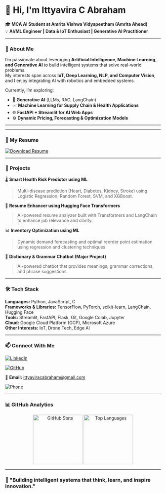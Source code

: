 # 👋 Hi, I'm Ittyavira C Abraham  

🎓 **MCA AI Student at Amrita Vishwa Vidyapeetham (Amrita Ahead)**  
💡 **AI/ML Engineer | Data & IoT Enthusiast | Generative AI Practitioner**  

---

### 🧠 About Me  

I’m passionate about leveraging **Artificial Intelligence, Machine Learning, and Generative AI** to build intelligent systems that solve real-world problems.  
My interests span across **IoT, Deep Learning, NLP, and Computer Vision**, and I enjoy integrating AI with robotics and embedded systems.  

Currently, I’m exploring:  
- 🤖 **Generative AI** (LLMs, RAG, LangChain)  
- 📈 **Machine Learning for Supply Chain & Health Applications**  
- 🌐 **FastAPI + Streamlit for AI Web Apps**  
- ⚙️ **Dynamic Pricing, Forecasting & Optimization Models**  

---

---

### 📄 My Resume
[![Download Resume](https://img.shields.io/badge/Download%20Resume-PDF-red?style=for-the-badge&logo=adobeacrobatreader)](https://github.com/itty11/itty11/raw/main/Ittyavira-C-Abraham-AI-ML.pdf)


---

### 🚀 Projects  

🌡️ **Smart Health Risk Predictor using ML**  
> Multi-disease prediction (Heart, Diabetes, Kidney, Stroke) using Logistic Regression, Random Forest, SVM, and XGBoost.

🧩 **Resume Enhancer using Hugging Face Transformers**  
> AI-powered resume analyzer built with Transformers and LangChain to enhance job relevance and clarity.  

📊 **Inventory Optimization using ML**  
> Dynamic demand forecasting and optimal reorder point estimation using regression and clustering techniques.  

💬 **Dictionary & Grammar Chatbot (Major Project)**  
> AI-powered chatbot that provides meanings, grammar corrections, and phrase suggestions.  

---

### 🛠️ Tech Stack  

**Languages:** Python, JavaScript, C  
**Frameworks & Libraries:** TensorFlow, PyTorch, scikit-learn, LangChain, Hugging Face  
**Tools:** Streamlit, FastAPI, Flask, Git, Google Colab, Jupyter  
**Cloud:** Google Cloud Platform (GCP), Microsoft Azure  
**Other Interests:** IoT, Drone Tech, Edge AI  

---

### 📫 Connect With Me  

[![LinkedIn](https://img.shields.io/badge/LinkedIn-0A66C2?style=flat&logo=linkedin&logoColor=white)](https://www.linkedin.com/in/ittyavira-c-abraham-5435621b7/) 

[![GitHub](https://img.shields.io/badge/GitHub-171515?style=flat&logo=github&logoColor=white)](https://github.com/itty11)  

📧 **Email:** ittyaviracabraham@gmail.com  

[![Phone](https://img.shields.io/badge/📞%20+91%209496135101-25D366?style=flat&logo=whatsapp&logoColor=white)](https://wa.me/919496135101)

---

### 📊 GitHub Analytics  

<p align="center">
  <img src="https://github-readme-stats.vercel.app/api?username=itty11&show_icons=true&theme=radical" alt="GitHub Stats" height="160px"/>
  <img src="https://github-readme-stats.vercel.app/api/top-langs/?username=itty11&layout=compact&theme=radical" alt="Top Languages" height="160px"/>
</p>

---

### 🌟 "Building intelligent systems that think, learn, and inspire innovation."
